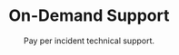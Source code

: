 ---
sort_key: 23
layout: "sku"
id: on-demand-support-request
title: "On-Demand Support"
heading: "On-Demand Support"
subtitle: "Pay per incident technical support."
category: "On-Demand Support"
category_description: "Technical support when you need it."
features:
 - feature: "Purchase a single incident of support for system and network configuration issues, including mixed-platform integration support and assistance with command-line interface tools."
 - feature: "Free call out within service area."
price: "179"
unit: "request"
---